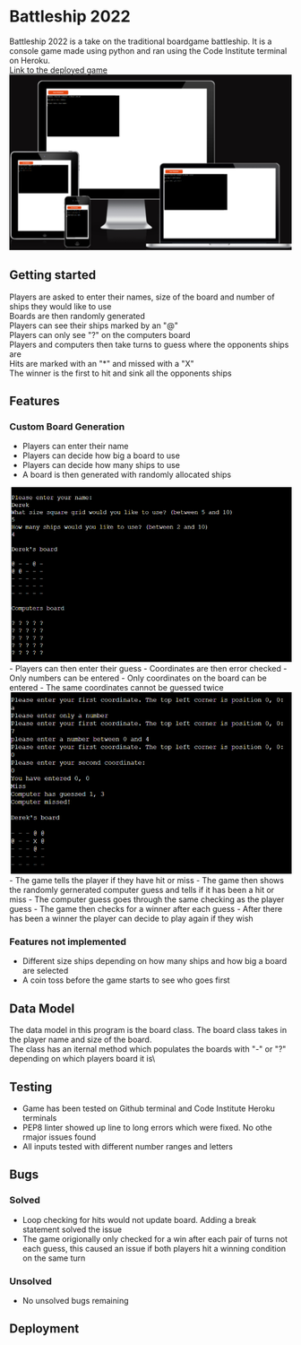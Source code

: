 # Battleship 2022
Battleship 2022 is a take on the traditional boardgame battleship. It is a console game made using python and ran using the Code Institute terminal on Heroku.\
<a href="https://battleship2022.herokuapp.com/"> Link to the deployed game</a>
<img src="assets/images/responsive.png" alt="Am i responsive.com screenshot">
## Getting started
Players are asked to enter their names, size of the board and number of ships they would like to use\
Boards are then randomly generated\
Players can see their ships marked by an "@" \
Players can only see "?" on the computers board \
Players and computers then take turns to guess where the opponents ships are \
Hits are marked with an "*" and missed with a "X"\
The winner is the first to hit and sink all the opponents ships

## Features
### Custom Board Generation
- Players can enter their name
- Players can decide how big a board to use
- Players can decide how many ships to use
- A board is then generated with randomly allocated ships
<img src="assets/images/customboard.png" alt="Screenshot of custom board generation">
- Players can then enter their guess
  - Coordinates are then error checked 
  - Only numbers can be entered
  - Only coordinates on the board can be entered
  - The same coordinates cannot be guessed twice

<img src="assets/images/errorchecking.png" alt="Screenshot of custom board generation">
- The game tells the player if they have hit or miss
- The game then shows the randomly gernerated computer guess and tells if it has been a hit or miss
- The computer guess goes through the same checking as the player guess
- The game then checks for a winner after each guess
- After there has been a winner the player can decide to play again if they wish

### Features not implemented
- Different size ships depending on how many ships and how big a board are selected
- A coin toss before the game starts to see who goes first

## Data Model
The data model in this program is the board class. The board class takes in the player name and size of the board.\
The class has an iternal method which populates the boards with "-" or "?" depending on which players board it is\

## Testing
- Game has been tested on Github terminal and Code Institute Heroku terminals
- PEP8 linter showed up line to long errors which were fixed. No othe rmajor issues found
- All inputs tested with different number ranges and letters

## Bugs
### Solved
- Loop checking for hits would not update board. Adding a break statement solved the issue
- The game origionally only checked for a win after each pair of turns not each guess, this caused an issue if both players hit a winning condition on the same turn

### Unsolved
- No unsolved bugs remaining

## Deployment
